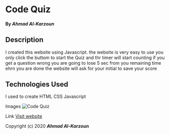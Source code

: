 # Code Quiz

#### By _**Ahmad Al-Karzoun**_

## Description

I created this website using Javascript.
the website is very easy to use you only click the buttom to start the Quiz and thr timer will start counting 
if you get a question wrong you are going to lose 5 sec from you remaining time ehrn you are done the website will ask for your initial to save your score






## Technologies Used

I used to create
HTML
CSS
Javascript 

Images
![Code Quiz](/Users/ahmadal-karzoun/Desktop/ahmad-img)




Link
[Visit website](https://karzoun.github.io/CodeQuiz/ "Code Quiz"
)





Copyright (c) 2020 **_Ahmad Al-Karzoun_**






